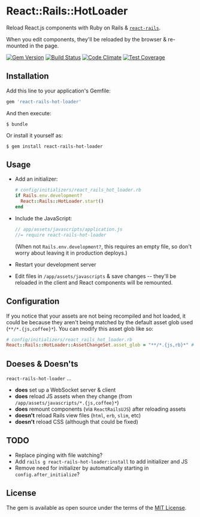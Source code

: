 # React::Rails::HotLoader

Reload React.js components with Ruby on Rails & [`react-rails`](http://github.com/reactjs/react-rails).

When you edit components, they'll be reloaded by the browser & re-mounted in the page.

[![Gem Version](https://badge.fury.io/rb/react-rails-hot-loader.svg)](http://badge.fury.io/rb/react-rails-hot-loader) [![Build Status](https://travis-ci.org/rmosolgo/react-rails-hot-loader.svg)](https://travis-ci.org/rmosolgo/react-rails-hot-loader) [![Code Climate](https://codeclimate.com/github/rmosolgo/react-rails-hot-loader/badges/gpa.svg)](https://codeclimate.com/github/rmosolgo/react-rails-hot-loader) [![Test Coverage](https://codeclimate.com/github/rmosolgo/react-rails-hot-loader/badges/coverage.svg)](https://codeclimate.com/github/rmosolgo/react-rails-hot-loader/coverage)

## Installation

Add this line to your application's Gemfile:

```ruby
gem 'react-rails-hot-loader'
```

And then execute:

    $ bundle

Or install it yourself as:

    $ gem install react-rails-hot-loader

## Usage

- Add an initializer:

  ```ruby
  # config/initializers/react_rails_hot_loader.rb
  if Rails.env.development?
    React::Rails::HotLoader.start()
  end
  ```

- Include the JavaScript:

  ```js
  // app/assets/javascripts/application.js
  //= require react-rails-hot-loader
  ```

  (When not `Rails.env.development?`, this requires an empty file, so don't worry about leaving it in production deploys.)

- Restart your development server

- Edit files in `/app/assets/javascripts` & save changes -- they'll be reloaded in the client and React components will be remounted.

## Configuration

If you notice that your assets are not being recompiled and hot loaded, it could be because they aren't being matched by the default asset glob used (`**/*.{js,coffee}*`).  You can modify this asset glob like so:

```ruby
# config/initializers/react_rails_hot_loader.rb
React::Rails::HotLoader::AssetChangeSet.asset_glob = "**/*.{js,rb}*" # I <3 Opal
```

## Doeses & Doesn'ts

`react-rails-hot-loader` ...

- __does__ set up a WebSocket server & client
- __does__ reload JS assets when they change (from `/app/assets/javascripts/*.{js,coffee}*`)
- __does__ remount components (via `ReactRailsUJS`) after reloading assets
- __doesn't__ reload Rails view files (`html`, `erb`, `slim`, etc)
- __doesn't__ reload CSS (although that could be fixed)

## TODO

- Replace pinging with file watching?
- Add `rails g react-rails-hot-loader:install` to add initializer and JS
- Remove need for initializer by automatically starting in `config.after_initialize`?

## License

The gem is available as open source under the terms of the [MIT License](http://opensource.org/licenses/MIT).
